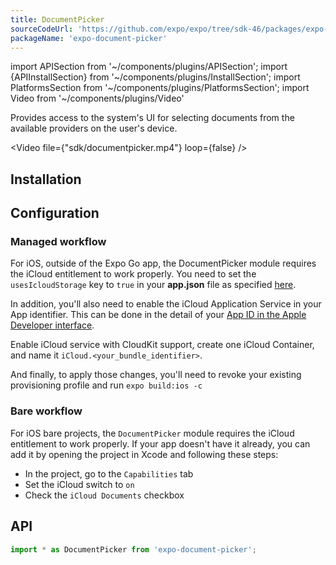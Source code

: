```yaml
---
title: DocumentPicker
sourceCodeUrl: 'https://github.com/expo/expo/tree/sdk-46/packages/expo-document-picker'
packageName: 'expo-document-picker'
---
```


import APISection from '~/components/plugins/APISection';
import {APIInstallSection} from '~/components/plugins/InstallSection';
import PlatformsSection from '~/components/plugins/PlatformsSection';
import Video from '~/components/plugins/Video'

Provides access to the system's UI for selecting documents from the available providers on the user's device.

<Video file={"sdk/documentpicker.mp4"} loop={false} />

<PlatformsSection android emulator ios simulator web />

## Installation

<APIInstallSection />

## Configuration

### Managed workflow

For iOS, outside of the Expo Go app, the DocumentPicker module requires the iCloud entitlement to work properly. You need to set the `usesIcloudStorage` key to `true` in your **app.json** file as specified [here](../../../workflow/configuration.md#ios).

In addition, you'll also need to enable the iCloud Application Service in your App identifier. This can be done in the detail of your [App ID in the Apple Developer interface](https://developer.apple.com/account/ios/identifier/bundle).

Enable iCloud service with CloudKit support, create one iCloud Container, and name it `iCloud.<your_bundle_identifier>`.

And finally, to apply those changes, you'll need to revoke your existing provisioning profile and run `expo build:ios -c`

### Bare workflow

For iOS bare projects, the `DocumentPicker` module requires the iCloud entitlement to work properly. If your app doesn't have it already, you can add it by opening the project in Xcode and following these steps:

- In the project, go to the `Capabilities` tab
- Set the iCloud switch to `on`
- Check the `iCloud Documents` checkbox

## API

```js
import * as DocumentPicker from 'expo-document-picker';
```

<APISection packageName="expo-document-picker" apiName="DocumentPicker" />
